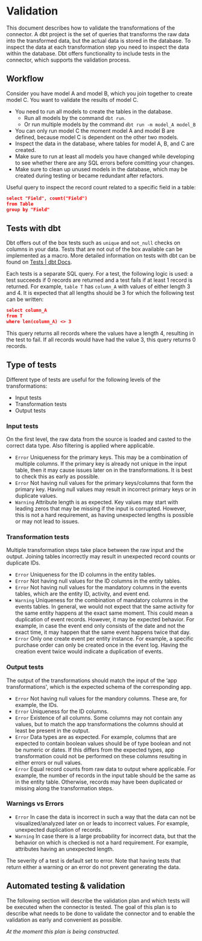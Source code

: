 # Validation

This document describes how to validate the transformations of the connector. A dbt project is the set of queries that transforms the raw data into the transformed data, but the actual data is stored in the database. To inspect the data at each transformation step you need to inspect the data within the database. Dbt offers functionality to include tests in the connector, which supports the validation process.

## Workflow
Consider you have model A and model B, which you join together to create model C. You want to validate the results of model C.

- You need to run all models to create the tables in the database.
  - Run all models by the command `dbt run`.
  - Or run multiple models by the command `dbt run -m model_A model_B`
- You can only run model C the moment model A and model B are defined, because model C is dependent on the other two models.
- Inspect the data in the database, where tables for model A, B, and C are created.
- Make sure to run at least all models you have changed while developing to see whether there are any SQL errors before comitting your changes.
- Make sure to clean up unused models in the database, which may be created during testing or became redundant after refactors.

Useful query to inspect the record count related to a specific field in a table:

```json
select "Field", count("Field")
from Table
group by "Field"
```

## Tests with dbt
Dbt offers out of the box tests such as `unique` and `not_null` checks on columns in your data. Tests that are not out of the box available can be implemented as a macro. More detailed information on tests with dbt can be found on [Tests | dbt Docs](https://docs.getdbt.com/docs/building-a-dbt-project/tests).

Each tests is a separate SQL query. For a test, the following logic is used: a test succeeds if 0 records are returned and a test fails if at least 1 record is returned. For example, `table T` has `column_A` with values of either length 3 and 4. It is expected that all lengths should be 3 for which the following test can be written:

```json
select column_A
from T
where len(column_A) <> 3
```

This query returns all records where the values have a length 4, resulting in the test to fail. If all records would have had the value 3, this query returns 0 records.

## Type of tests
Different type of tests are useful for the following levels of the transformations:
- Input tests
- Transformation tests
- Output tests

### Input tests 
On the first level, the raw data from the source is loaded and casted to the correct data type. Also filtering is applied where applicable.

- `Error` Uniqueness for the primary keys. This may be a combination of multiple columns. If the primary key is already not unique in the input table, then it may cause issues later on in the transformations. It is best to check this as early as possible.
- `Error` Not having null values for the primary keys/columns that form the primary key. Having null values may result in incorrect primary keys or in duplicate values.
- `Warning` Attribute length is as expected. Key values may start with leading zeros that may be missing if the input is corrupted. However, this is not a hard requirement, as having unexpected lengths is possible or may not lead to issues.

### Transformation tests

Multiple transformation steps take place between the raw input and the output. Joining tables incorrectly may result in unexpected record counts or duplicate IDs.

- `Error` Uniqueness for the ID columns in the entity tables.
- `Error` Not having null values for the ID columns in the entity tables.
- `Error` Not having null values for the mandatory columns in the events tables, which are the entity ID, activity, and event end.
- `Warning` Uniqueness for the combination of mandatory columns in the events tables. In general, we would not expect that the same activity for the same entity happens at the exact same moment. This could mean a duplication of event records. However, it may be expected behavior. For example, in case the event end only consists of the date and not the exact time, it may happen that the same event happens twice that day.
- `Error` Only one create event per entity instance. For example, a specific purchase order can only be created once in the event log. Having the creation event twice would indicate a duplication of events.

### Output tests

The output of the transformations should match the input of the ‘app transformations', which is the expected  schema of the corresponding app. 

- `Error` Not having null values for the mandory columns. These are, for example, the IDs.
- `Error` Uniqueness for the ID columns.
- `Error` Existence of all columns. Some columns may not contain any values, but to match the app transformations the columns should at least be present in the output.
- `Error` Data types are as expected. For example, columns that are expected to contain boolean values should be of type boolean and not be numeric or dates. If this differs from the expected types, app transformation could not be performed on these columns resulting in either errors or null values.
- `Error` Equal record counts from raw data to output where applicable. For example, the number of records in the input table should be the same as in the entity table. Otherwise, records may have been duplicated or missing along the transformation steps.


### Warnings vs Errors

- `Error` In case the data is incorrect in such a way that the data can not be visualized/analyzed later on or leads to incorrect values. For example, unexpected duplication of records.
- `Warning` In case there is a large probability for incorrect data, but that the behavior on which is checked is not a hard requirement. For example, attributes having an unexpected length.

The severity of a test is default set to error. Note that having tests that return either a warning or an error do not prevent generating the data.

## Automated testing & validation
The following section will describe the validation plan and which tests will be executed when the connector is tested. The goal of this plan is to describe what needs to be done to validate the connector and to enable the validation as early and convenient as possible. 

*At the moment this plan is being constructed.*
